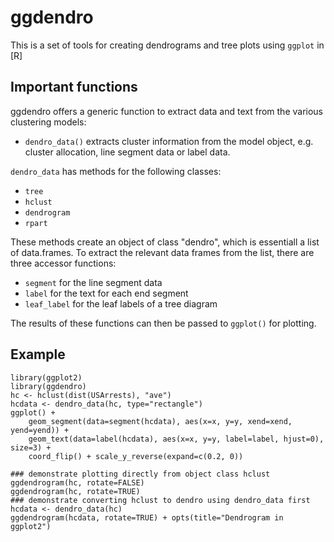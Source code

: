 # ggdendro

This is a set of tools for creating dendrograms and tree plots using `ggplot` in [R]

## Important functions

ggdendro offers a generic function to extract data and text from the various clustering models:

* `dendro_data()` extracts cluster information from the model object, e.g. cluster allocation, line segment data or label data.

`dendro_data` has methods for the following classes:

* `tree`
* `hclust`
* `dendrogram`
* `rpart`

These methods create an object of class "dendro", which is essentiall a list of data.frames.  To extract the relevant data frames from the list, there are three accessor functions:

* `segment` for the line segment data
* `label` for the text for each end segment
* `leaf_label` for the leaf labels of a tree diagram


The results of these functions can then be passed to `ggplot()` for plotting.

## Example

	library(ggplot2)
	library(ggdendro)
	hc <- hclust(dist(USArrests), "ave")
	hcdata <- dendro_data(hc, type="rectangle")
	ggplot() + 
	    geom_segment(data=segment(hcdata), aes(x=x, y=y, xend=xend, yend=yend)) +
	    geom_text(data=label(hcdata), aes(x=x, y=y, label=label, hjust=0), size=3) +
	    coord_flip() + scale_y_reverse(expand=c(0.2, 0))
	    
	### demonstrate plotting directly from object class hclust
	ggdendrogram(hc, rotate=FALSE)
	ggdendrogram(hc, rotate=TRUE)
	### demonstrate converting hclust to dendro using dendro_data first
	hcdata <- dendro_data(hc)
	ggdendrogram(hcdata, rotate=TRUE) + opts(title="Dendrogram in ggplot2")

	    
    



